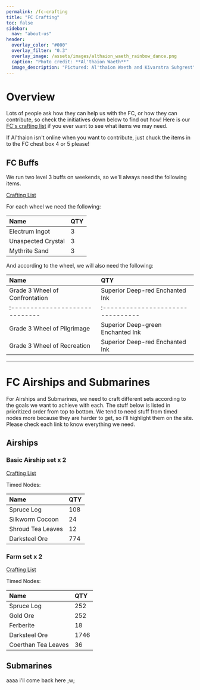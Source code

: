 ```yaml
---
permalink: /fc-crafting
title: "FC Crafting"
toc: false
sidebar:
  nav: "about-us"
header:
  overlay_color: "#000"
  overlay_filter: "0.3"
  overlay_image: /assets/images/althaion_waeth_rainbow_dance.png
  caption: "Photo credit: **Al'thaion Waeth**"
  image_description: "Pictured: Al'thaion Waeth and Kivarstra Suhgrest"
---
```

# Overview

Lots of people ask how they can help us with the FC, or how they can contribute, so check the initiatives down below to find out how! Here is our [FC's crafting list](https://ffxivteamcraft.com/workshop/MKleIfutkCUkf6AYvkxQ) if you ever want to see what items we may need. 

If Al'thaion isn't online when you want to contribute, just chuck the items in to the FC chest box 4 or 5 please!

## FC Buffs

We run two level 3 buffs on weekends, so we'll always need the following items.

[Crafting List](https://ffxivteamcraft.com/list/GN1C8YDN4tOtKysma30d)

For each wheel we need the following:

| Name               | QTY |
| :----------------- | :-- |
| Electrum Ingot     | 3   |
| Unaspected Crystal | 3   |
| Mythrite Sand      | 3   |

And according to the wheel, we will also need the following:

| Name                           | QTY                               |
| :----------------------------- | :-------------------------------- |
| Grade 3 Wheel of Confrontation | Superior Deep-red Enchanted Ink   | 3   
| :----------------------------- | :-------------------------------- | :-- 
| Grade 3 Wheel of Pilgrimage    | Superior Deep-green Enchanted Ink | 3   
| Grade 3 Wheel of Recreation    | Superior Deep-red Enchanted Ink   | 3   

----------------------------------

# FC Airships and Submarines

For Airships and Submarines, we need to craft different sets according to the goals we want to achieve with each. The stuff below is listed in prioritized order from top to bottom. We tend to need stuff from timed nodes more because they are harder to get, so i'll highlight them on the site. Please check each link to know everything we need.

## Airships

### Basic Airship set x 2
[Crafting List](https://ffxivteamcraft.com/list/HHjkcVHQXvVT0bH2Cd8P)

Timed Nodes:

| Name              | QTY |
| :---------------- | :-- |
| Spruce Log        | 108 |
| Silkworm Cocoon   | 24  |
| Shroud Tea Leaves | 12  |
| Darksteel Ore     | 774 |

### Farm set x 2
[Crafting List](https://ffxivteamcraft.com/list/KzX4FmJ6aHMn1ywej4Yf)

Timed Nodes:

| Name                | QTY  |
| :------------------ | :--- |
| Spruce Log          | 252  |
| Gold Ore            | 252  |
| Ferberite           | 18   |
| Darksteel Ore       | 1746 |
| Coerthan Tea Leaves | 36   |

## Submarines

aaaa i'll come back here ;w;